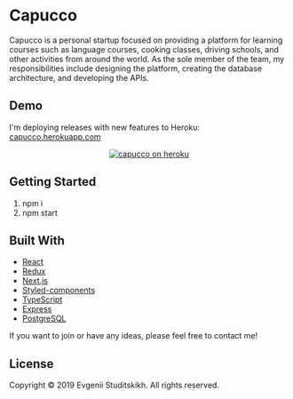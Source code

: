 # Capucco
Capucco is a personal startup focused on providing a platform for learning courses such as language courses, cooking classes, driving schools, and other activities from around the world. As the sole member of the team, my responsibilities include designing the platform, creating the database architecture, and developing the APIs.

## Demo

I'm deploying releases with new features to Heroku: <a href='https://www.capucco.herokuapp.com'>capucco.herokuapp.com</a>

<div align="center">
  <a href="https://www.capucco.herokuapp.com">
    <img alt="capucco on heroku" src="https://firebasestorage.googleapis.com/v0/b/capucco-1555146352613.appspot.com/o/screenshots%2Fshot-20190703-9836-1qo4x38.jpeg?alt=media&token=99849e46-17ca-435b-9b2e-9c8ba6af30f8" />
  </a>
</div>

## Getting Started

1. npm i
2. npm start

## Built With

* [React](https://github.com/facebook/react)
* [Redux](https://github.com/reduxjs/redux)
* [Next.js](https://github.com/zeit/next.js/)
* [Styled-components](https://github.com/styled-components/styled-components)
* [TypeScript](https://www.typescriptlang.org/)
* [Express](https://github.com/expressjs/express)
* [PostgreSQL](https://www.postgresql.org/)

If you want to join or have any ideas, please feel free to contact me!

## License

Copyright © 2019 Evgenii Studitskikh. All rights reserved.
